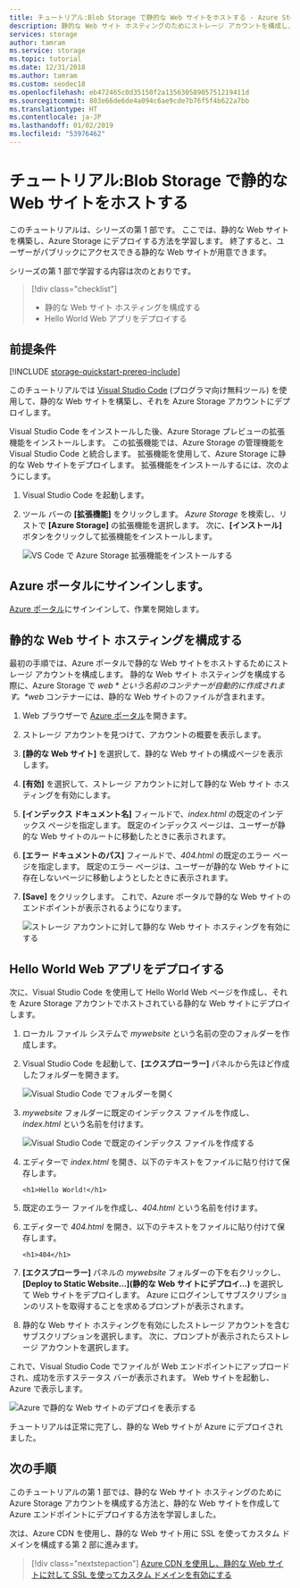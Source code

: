 ```yaml
---
title: チュートリアル:Blob Storage で静的な Web サイトをホストする - Azure Storage
description: 静的な Web サイト ホスティングのためにストレージ アカウントを構成し、静的な Web サイトを Azure Storage にデプロイする方法について説明します。
services: storage
author: tamram
ms.service: storage
ms.topic: tutorial
ms.date: 12/31/2018
ms.author: tamram
ms.custom: seodec18
ms.openlocfilehash: eb472465c0d35150f2a13563058905751219411d
ms.sourcegitcommit: 803e66de6de4a094c6ae9cde7b76f5f4b622a7bb
ms.translationtype: HT
ms.contentlocale: ja-JP
ms.lasthandoff: 01/02/2019
ms.locfileid: "53976462"
---
```

<!---Customer intent: I want to host files for a static website in Blob storage and access the website from an Azure endpoint.--->

# <a name="tutorial-host-a-static-website-on-blob-storage"></a>チュートリアル:Blob Storage で静的な Web サイトをホストする

このチュートリアルは、シリーズの第 1 部です。 ここでは、静的な Web サイトを構築し、Azure Storage にデプロイする方法を学習します。 終了すると、ユーザーがパブリックにアクセスできる静的な Web サイトが用意できます。 

シリーズの第 1 部で学習する内容は次のとおりです。

> [!div class="checklist"]
> * 静的な Web サイト ホスティングを構成する
> * Hello World Web アプリをデプロイする

## <a name="prerequisites"></a>前提条件

[!INCLUDE [storage-quickstart-prereq-include](../../../includes/storage-quickstart-prereq-include.md)]

このチュートリアルでは [Visual Studio Code](https://code.visualstudio.com/download) (プログラマ向け無料ツール) を使用して、静的な Web サイトを構築し、それを Azure Storage アカウントにデプロイします。

Visual Studio Code をインストールした後、Azure Storage プレビューの拡張機能をインストールします。 この拡張機能では、Azure Storage の管理機能を Visual Studio Code と統合します。 拡張機能を使用して、Azure Storage に静的な Web サイトをデプロイします。 拡張機能をインストールするには、次のようにします。

1. Visual Studio Code を起動します。
2. ツール バーの **[拡張機能]** をクリックします。 *Azure Storage* を検索し、リストで **[Azure Storage]** の拡張機能を選択します。 次に、**[インストール]** ボタンをクリックして拡張機能をインストールします。

    ![VS Code で Azure Storage 拡張機能をインストールする](media/storage-blob-static-website-host/install-extension-vs-code.png)

## <a name="sign-in-to-the-azure-portal"></a>Azure ポータルにサインインします。

[Azure ポータル](https://portal.azure.com/)にサインインして、作業を開始します。

## <a name="configure-static-website-hosting"></a>静的な Web サイト ホスティングを構成する

最初の手順では、Azure ポータルで静的な Web サイトをホストするためにストレージ アカウントを構成します。 静的な Web サイト ホスティングを構成する際に、Azure Storage で *$web* という名前のコンテナーが自動的に作成されます。 *$web* コンテナーには、静的な Web サイトのファイルが含まれます。 

1. Web ブラウザーで [Azure ポータル](https://portal.azure.com/)を開きます。 
1. ストレージ アカウントを見つけて、アカウントの概要を表示します。
1. **[静的な Web サイト]** を選択して、静的な Web サイトの構成ページを表示します。
1. **[有効]** を選択して、ストレージ アカウントに対して静的な Web サイト ホスティングを有効にします。
1. **[インデックス ドキュメント名]** フィールドで、*index.html* の既定のインデックス ページを指定します。 既定のインデックス ページは、ユーザーが静的な Web サイトのルートに移動したときに表示されます。  
1. **[エラー ドキュメントのパス]** フィールドで、*404.html* の既定のエラー ページを指定します。 既定のエラー ページは、ユーザーが静的な Web サイトに存在しないページに移動しようとしたときに表示されます。
1. **[Save]** をクリックします。 これで、Azure ポータルで静的な Web サイトのエンドポイントが表示されるようになります。 

    ![ストレージ アカウントに対して静的な Web サイト ホスティングを有効にする](media/storage-blob-static-website-host/enable-static-website-hosting.png)

## <a name="deploy-a-hello-world-website"></a>Hello World Web アプリをデプロイする

次に、Visual Studio Code を使用して Hello World Web ページを作成し、それを Azure Storage アカウントでホストされている静的な Web サイトにデプロイします。

1. ローカル ファイル システムで *mywebsite* という名前の空のフォルダーを作成します。 
1. Visual Studio Code を起動して、**[エクスプローラー]** パネルから先ほど作成したフォルダーを開きます。

    ![Visual Studio Code でフォルダーを開く](media/storage-blob-static-website-host/open-folder-vs-code.png)

1. *mywebsite* フォルダーに既定のインデックス ファイルを作成し、*index.html* という名前を付けます。

    ![Visual Studio Code で既定のインデックス ファイルを作成する](media/storage-blob-static-website-host/create-index-file-vs-code.png)

1. エディターで *index.html* を開き、以下のテキストをファイルに貼り付けて保存します。

    ```
    <h1>Hello World!</h1>
    ```

1. 既定のエラー ファイルを作成し、*404.html* という名前を付けます。
1. エディターで *404.html* を開き、以下のテキストをファイルに貼り付けて保存します。

    ```
    <h1>404</h1>
    ```

1. **[エクスプローラー]** パネルの *mywebsite* フォルダーの下を右クリックし、**[Deploy to Static Website...]\(静的な Web サイトにデプロイ...\)** を選択して Web サイトをデプロイします。 Azure にログインしてサブスクリプションのリストを取得することを求めるプロンプトが表示されます。

1. 静的な Web サイト ホスティングを有効にしたストレージ アカウントを含むサブスクリプションを選択します。 次に、プロンプトが表示されたらストレージ アカウントを選択します。

これで、Visual Studio Code でファイルが Web エンドポイントにアップロードされ、成功を示すステータス バーが表示されます。 Web サイトを起動し、Azure で表示します。

![Azure で静的な Web サイトのデプロイを表示する](media/storage-blob-static-website-host/view-static-website-endpoint.png)

チュートリアルは正常に完了し、静的な Web サイトが Azure にデプロイされました。

## <a name="next-steps"></a>次の手順

このチュートリアルの第 1 部では、静的な Web サイト ホスティングのために Azure Storage アカウントを構成する方法と、静的な Web サイトを作成して Azure エンドポイントにデプロイする方法を学習しました。

次は、Azure CDN を使用し、静的な Web サイト用に SSL を使ってカスタム ドメインを構成する第 2 部に進みます。

> [!div class="nextstepaction"]
> [Azure CDN を使用し、静的な Web サイトに対して SSL を使ってカスタム ドメインを有効にする](storage-blob-static-website-custom-domain.md)
